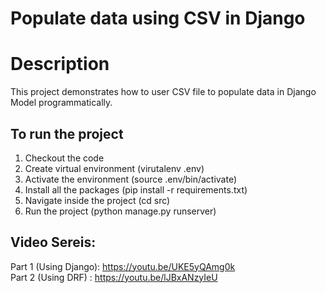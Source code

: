 # Populate data using CSV in Django

# Description
This project demonstrates how to user CSV file to populate data in Django Model programmatically.

## To run the project
1. Checkout the code
2. Create virtual environment (virutalenv .env)
3. Activate the environment (source .env/bin/activate)
4. Install all the packages (pip install -r requirements.txt)
5. Navigate inside the project (cd src)
6. Run the project (python manage.py runserver)

## Video Sereis:
Part 1 (Using Django): https://youtu.be/UKE5yQAmg0k<br />
Part 2 (Using DRF)   : https://youtu.be/lJBxANzyIeU 
